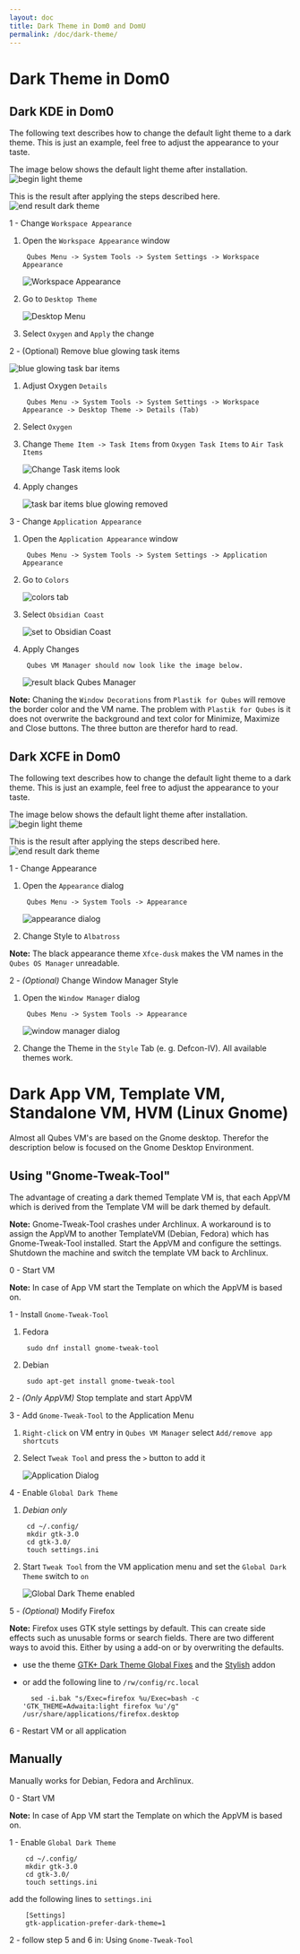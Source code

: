 ```yaml
---
layout: doc
title: Dark Theme in Dom0 and DomU
permalink: /doc/dark-theme/
---
```


Dark Theme in Dom0
==================

Dark KDE in Dom0
----------------

The following text describes how to change the default light theme to a dark theme. This is just an example, feel free to adjust the appearance to your taste.

The image below shows the default light theme after installation.
![begin light theme](/attachment/wiki/Dark-Theme/kde-fresh-installed-standard.png)

This is the result after applying the steps described here.
![end result dark theme](/attachment/wiki/Dark-Theme/kde-end-result.png)

1 - Change `Workspace Appearance`

1. Open the `Workspace Appearance` window

        Qubes Menu -> System Tools -> System Settings -> Workspace Appearance

    ![Workspace Appearance](/attachment/wiki/Dark-Theme/kde-app-appearance-menu-style.png)

2. Go to `Desktop Theme`

    ![Desktop Menu](/attachment/wiki/Dark-Theme/kde-appearance-settings-desktop-theme-oxygen.png)

3. Select `Oxygen` and `Apply` the change

2 - (Optional) Remove blue glowing task items

![blue glowing task bar items](/attachment/wiki/Dark-Theme/kde-taskbar-blue-glowing-border.png)

1. Adjust Oxygen `Details`

        Qubes Menu -> System Tools -> System Settings -> Workspace Appearance -> Desktop Theme -> Details (Tab)

2. Select `Oxygen`

3. Change `Theme Item -> Task Items` from `Oxygen Task Items` to `Air Task Items`

    ![Change Task items look](/attachment/wiki/Dark-Theme/kde-desktop-theme-details.png)

4. Apply changes

    ![task bar items blue glowing removed](/attachment/wiki/Dark-Theme/kde-taskbar-blue-glowing-removed.png)

3 - Change `Application Appearance`

1. Open the `Application Appearance` window


        Qubes Menu -> System Tools -> System Settings -> Application Appearance


2. Go to `Colors`

    ![colors tab](/attachment/wiki/Dark-Theme/kde-app-appearance-menu-colors.png)

3. Select `Obsidian Coast`

    ![set to Obsidian Coast](/attachment/wiki/Dark-Theme/kde-app-appearance-menu-colors-set.png)

4. Apply Changes

        Qubes VM Manager should now look like the image below.

    ![result black Qubes Manager](/attachment/wiki/Dark-Theme/kde-black-qubes-manager.png)

**Note:** Chaning the `Window Decorations` from `Plastik for Qubes` will remove the border color and the VM name. The problem with `Plastik for Qubes` is it does not overwrite the background and text color for Minimize, Maximize and Close buttons. The three button are therefor hard to read.

Dark XCFE in Dom0
-----------------

The following text describes how to change the default light theme to a dark theme. This is just an example, feel free to adjust the appearance to your taste.

The image below shows the default light theme after installation.
![begin light theme](/attachment/wiki/Dark-Theme/xfce-fresh-installed.png)

This is the result after applying the steps described here.
![end result dark theme](/attachment/wiki/Dark-Theme/xfce-end-result.png)

1 - Change Appearance

1. Open the `Appearance` dialog

        Qubes Menu -> System Tools -> Appearance

    ![appearance dialog](/attachment/wiki/Dark-Theme/xfce-appearance-dialog.png)

2. Change Style to `Albatross`

**Note:** The black appearance theme `Xfce-dusk` makes the VM names in the `Qubes OS Manager` unreadable.

2 - *(Optional)* Change Window Manager Style

1. Open the `Window Manager` dialog

        Qubes Menu -> System Tools -> Appearance

    ![window manager dialog](/attachment/wiki/Dark-Theme/xfce-window-manager-theme.png)

2. Change the Theme in the `Style` Tab (e. g. Defcon-IV). All available themes work.


Dark App VM, Template VM, Standalone VM, HVM (Linux Gnome)
==========================================================

Almost all Qubes VM's are based on the Gnome desktop. Therefor the description below is focused on the Gnome Desktop Environment.

Using "Gnome-Tweak-Tool"
------------------------

The advantage of creating a dark themed Template VM is, that each AppVM which is derived from the Template VM will be dark themed by default.

**Note:** Gnome-Tweak-Tool crashes under Archlinux. A workaround is to assign the AppVM to another TemplateVM (Debian, Fedora) which has Gnome-Tweak-Tool installed. Start the AppVM and configure the settings. Shutdown the machine and switch the template VM back to Archlinux.

0 - Start VM

**Note:** In case of App VM start the Template on which the AppVM is based on.

1 - Install `Gnome-Tweak-Tool`

1. Fedora

        sudo dnf install gnome-tweak-tool

2. Debian

        sudo apt-get install gnome-tweak-tool

2 - *(Only AppVM)* Stop template and start AppVM

3 - Add `Gnome-Tweak-Tool` to the Application Menu

1. `Right-click` on VM entry in `Qubes VM Manager` select `Add/remove app shortcuts`

2. Select `Tweak Tool` and press the `>` button to add it

    ![Application Dialog](/attachment/wiki/Dark-Theme/dialog-add-gnome-tweak-tool.png)

4 - Enable `Global Dark Theme`

1. *Debian only*

        cd ~/.config/
        mkdir gtk-3.0
        cd gtk-3.0/
        touch settings.ini

2. Start `Tweak Tool` from the VM application menu and set the `Global Dark Theme` switch to `on`

    ![Global Dark Theme enabled](/attachment/wiki/Dark-Theme/gnome-tweak-tool.png)

5 - *(Optional)* Modify Firefox

**Note:** Firefox uses GTK style settings by default. This can create side effects such as unusable forms or search fields. There are two different ways to avoid this. Either by using a add-on or by overwriting the defaults.

- use the theme [GTK+ Dark Theme Global Fixes](https://userstyles.org/styles/111694/gtk-dark-theme-global-fixes) and the [Stylish](https://addons.mozilla.org/en-US/firefox/addon/stylish/) addon

- or add the following line to `/rw/config/rc.local`

        sed -i.bak "s/Exec=firefox %u/Exec=bash -c 'GTK_THEME=Adwaita:light firefox %u'/g" /usr/share/applications/firefox.desktop

6 - Restart VM or all application

Manually
--------

Manually works for Debian, Fedora and Archlinux.

0 - Start VM

**Note:** In case of App VM start the Template on which the AppVM is based on.

1 - Enable `Global Dark Theme`

        cd ~/.config/
        mkdir gtk-3.0
        cd gtk-3.0/
        touch settings.ini

add the following lines to `settings.ini`

        [Settings]
        gtk-application-prefer-dark-theme=1

2 - follow step 5 and 6 in: Using `Gnome-Tweak-Tool`
